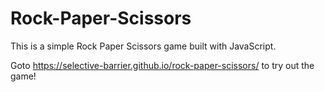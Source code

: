 # Rock-Paper-Scissors

This is a simple Rock Paper Scissors game built with JavaScript. 

Goto https://selective-barrier.github.io/rock-paper-scissors/ to try out the game!